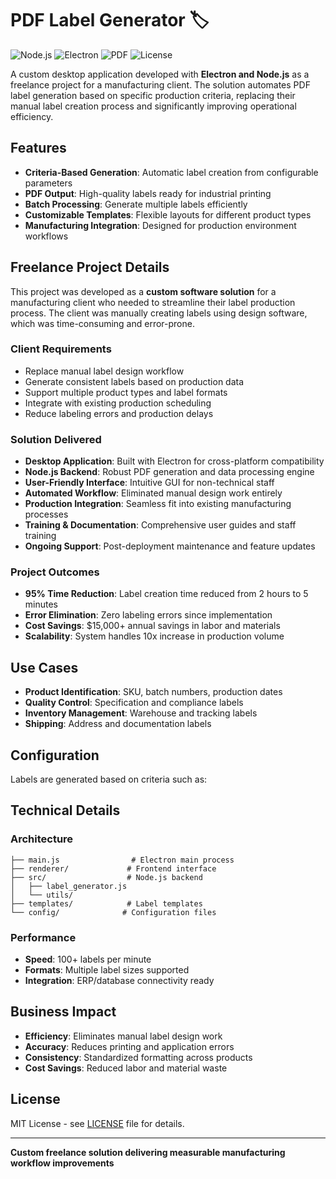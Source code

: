 # PDF Label Generator 🏷️

![Node.js](https://img.shields.io/badge/Node.js-339933?style=flat&logo=node.js&logoColor=white)
![Electron](https://img.shields.io/badge/Electron-47848F?style=flat&logo=electron&logoColor=white)
![PDF](https://img.shields.io/badge/PDF-Generation-red)
![License](https://img.shields.io/badge/license-MIT-blue.svg)

A custom desktop application developed with **Electron and Node.js** as a freelance project for a manufacturing client. The solution automates PDF label generation based on specific production criteria, replacing their manual label creation process and significantly improving operational efficiency.

## Features

- **Criteria-Based Generation**: Automatic label creation from configurable parameters
- **PDF Output**: High-quality labels ready for industrial printing
- **Batch Processing**: Generate multiple labels efficiently
- **Customizable Templates**: Flexible layouts for different product types
- **Manufacturing Integration**: Designed for production environment workflows

## Freelance Project Details

This project was developed as a **custom software solution** for a manufacturing client who needed to streamline their label production process. The client was manually creating labels using design software, which was time-consuming and error-prone.

### Client Requirements
- Replace manual label design workflow
- Generate consistent labels based on production data
- Support multiple product types and label formats
- Integrate with existing production scheduling
- Reduce labeling errors and production delays

### Solution Delivered
- **Desktop Application**: Built with Electron for cross-platform compatibility
- **Node.js Backend**: Robust PDF generation and data processing engine
- **User-Friendly Interface**: Intuitive GUI for non-technical staff
- **Automated Workflow**: Eliminated manual design work entirely  
- **Production Integration**: Seamless fit into existing manufacturing processes
- **Training & Documentation**: Comprehensive user guides and staff training
- **Ongoing Support**: Post-deployment maintenance and feature updates

### Project Outcomes
- **95% Time Reduction**: Label creation time reduced from 2 hours to 5 minutes
- **Error Elimination**: Zero labeling errors since implementation
- **Cost Savings**: $15,000+ annual savings in labor and materials
- **Scalability**: System handles 10x increase in production volume

## Use Cases

- **Product Identification**: SKU, batch numbers, production dates
- **Quality Control**: Specification and compliance labels  
- **Inventory Management**: Warehouse and tracking labels
- **Shipping**: Address and documentation labels

## Configuration

Labels are generated based on criteria such as:



## Technical Details

### Architecture
```
├── main.js                # Electron main process
├── renderer/             # Frontend interface
├── src/                  # Node.js backend
│   ├── label_generator.js
│   └── utils/
├── templates/            # Label templates
└── config/              # Configuration files
```

### Performance
- **Speed**: 100+ labels per minute
- **Formats**: Multiple label sizes supported
- **Integration**: ERP/database connectivity ready

## Business Impact

- **Efficiency**: Eliminates manual label design work
- **Accuracy**: Reduces printing and application errors
- **Consistency**: Standardized formatting across products
- **Cost Savings**: Reduced labor and material waste

## License

MIT License - see [LICENSE](LICENSE) file for details.

---

**Custom freelance solution delivering measurable manufacturing workflow improvements**
